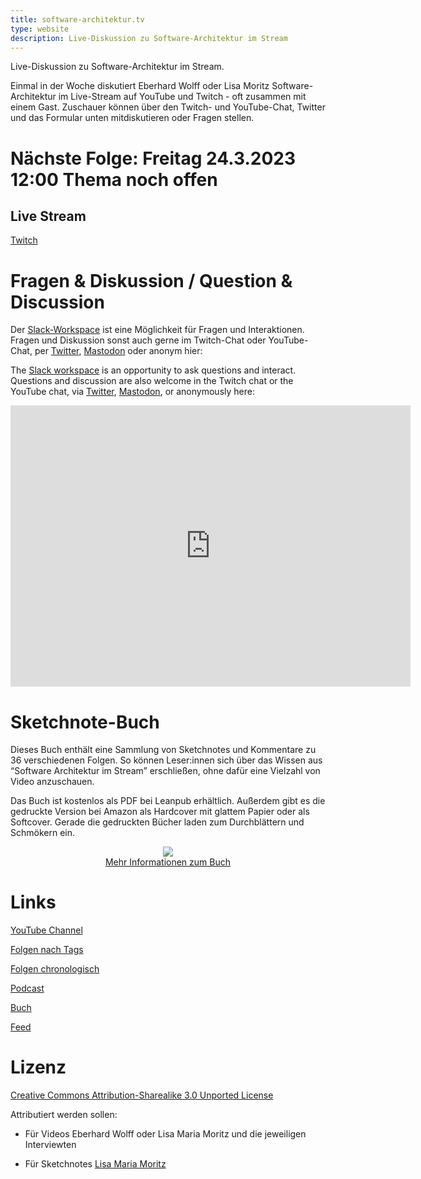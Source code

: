 ```yaml
---
title: software-architektur.tv
type: website
description: Live-Diskussion zu Software-Architektur im Stream
---
```


Live-Diskussion zu Software-Architektur im Stream. 

Einmal in der Woche diskutiert Eberhard Wolff oder Lisa Moritz
Software-Architektur im
Live-Stream auf YouTube und Twitch - oft zusammen mit einem
Gast. Zuschauer können über den Twitch- und YouTube-Chat, Twitter und
das Formular unten mitdiskutieren oder Fragen
stellen. 
 
# Nächste Folge: Freitag 24.3.2023 12:00 Thema noch offen

<!-- # Next Episode: Fridays 2023-02-10 12:00 CET So You Want to Be a Conference Speaker… -->

<!-- [Add to calendar](appointment.ics) -->
<!-- [Zum Kalendar hinzufügen](termin.ics) -->

<!-- ## Short Video zum Thema -->

<!-- Dieses Video ist eine kurze Einführung in das Thema. -->

<!-- <center> -->
<!-- <div class="embed-container"> <iframe width="560" height="315" -->
<!-- 	src="https://www.youtube-nocookie.com/embed/8YeBP3hMTxs" -->
<!-- 	frameborder="0" allow="accelerometer; autoplay; clipboard-write; -->
<!-- 	encrypted-media; gyroscope; picture-in-picture fullscreen" -->
<!-- 	></iframe> -->
<!-- </div> -->
<!-- </center> -->

## Live Stream

<!-- <center> -->
<!-- <div class="embed-container"> <iframe width="560" height="315" -->
<!-- 	src="https://www.youtube-nocookie.com/embed/z1b-m4Pio0E" -->
<!-- 	frameborder="0" allow="accelerometer; autoplay; clipboard-write; -->
<!-- 	encrypted-media; gyroscope; picture-in-picture fullscreen" -->
<!-- 	></iframe> -->
<!-- </div> -->
<!-- </center> -->

[Twitch](https://www.twitch.tv/ebrwolff)

# Fragen & Diskussion  / Question & Discussion

Der [Slack-Workspace](https://join.slack.com/t/softwarearchi-z7a7941/shared_invite/zt-1pt3a2xg0-F8jH4T1RLaeX85VfZAYaHg) ist eine Möglichkeit für Fragen und
Interaktionen.
Fragen und Diskussion sonst auch gerne im Twitch-Chat oder
YouTube-Chat, per
[Twitter](https://twitter.com/ewolff),
[Mastodon](https://mastodon.social/web/@ewolff) oder anonym
hier:

The [Slack workspace](https://join.slack.com/t/softwarearchi-z7a7941/shared_invite/zt-1pt3a2xg0-F8jH4T1RLaeX85VfZAYaHg) is an opportunity to ask questions and
interact.
Questions and discussion are also welcome in the Twitch chat or the
YouTube chat, via [Twitter](https://twitter.com/ewolff),
[Mastodon](https://mastodon.social/web/@ewolff), or
anonymously here:

<div class="embed-container">
<div class="ratio4x3">
<iframe
src="https://docs.google.com/forms/d/e/1FAIpQLSf0xIZkNG_wRJ0IiobVcO3Z-q3dQMcwYTww0wgiWCupZCKM4A/viewform?embedded=true"
width="640" height="450" frameborder="0" marginheight="0"
marginwidth="0">Loading…</iframe>
</div>
</div>

# Sketchnote-Buch

Dieses Buch enthält eine Sammlung von Sketchnotes und Kommentare zu 36
verschiedenen Folgen. So können Leser:innen sich über das Wissen aus
“Software Architektur im Stream” erschließen, ohne dafür eine Vielzahl
von Video anzuschauen.

Das Buch ist kostenlos als PDF bei Leanpub erhältlich. Außerdem gibt
es die gedruckte Version bei Amazon als Hardcover mit glattem Papier
oder als Softcover. Gerade die gedruckten Bücher laden zum
Durchblättern und Schmökern ein. 

<center>

<a href="sketchnote-buch"> <img
src="sketchnote-buch.jpg" /> <br /> Mehr Informationen zum Buch</a>

</center>

# Links

[YouTube Channel](https://www.youtube.com/user/ewolff/)

[Folgen nach Tags](tags.html)

[Folgen chronologisch](chronologisch.html)

[Podcast](podcast.html)

[Buch](/sketchnote-buch)

[Feed](feed.xml)

# Lizenz

[Creative Commons Attribution-Sharealike 3.0 Unported
License](http://creativecommons.org/licenses/by-sa/3.0/)

Attributiert werden sollen:

* Für Videos Eberhard Wolff oder Lisa Maria Moritz und die jeweiligen Interviewten

* Für Sketchnotes [Lisa Maria Moritz](https://twitter.com/Teapot4181)

<a rel="me" href="https://mastodon.social/@ewolff"></a>
